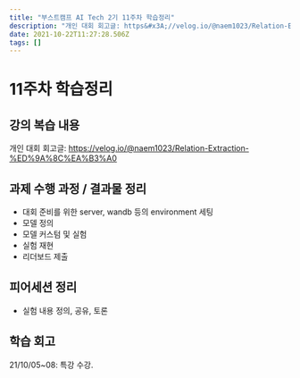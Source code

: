 ```yaml
---
title: "부스트캠프 AI Tech 2기 11주차 학습정리"
description: "개인 대회 회고글: https&#x3A;//velog.io/@naem1023/Relation-Extraction-%ED%9A%8C%EA%B3%A0대회 준비를 위한 server, wandb 등의 environment 세팅모델 정의모델 커스텀 및 실험실험 재현리더보드 제출"
date: 2021-10-22T11:27:28.506Z
tags: []
---
```

# 11주차 학습정리
## 강의 복습 내용
개인 대회 회고글: https://velog.io/@naem1023/Relation-Extraction-%ED%9A%8C%EA%B3%A0


## 과제 수행 과정 / 결과물 정리
- 대회 준비를 위한 server, wandb 등의 environment 세팅
- 모델 정의
- 모델 커스텀 및 실험
- 실험 재현
- 리더보드 제출


## 피어세션 정리
- 실험 내용 정의, 공유, 토론


## 학습 회고

21/10/05~08: 특강 수강.


